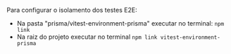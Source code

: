Para configurar o isolamento dos testes E2E:

- Na pasta "prisma/vitest-environment-prisma" executar no terminal: ```npm link```
- Na raiz do projeto executar no terminal ```npm link vitest-environment-prisma```
